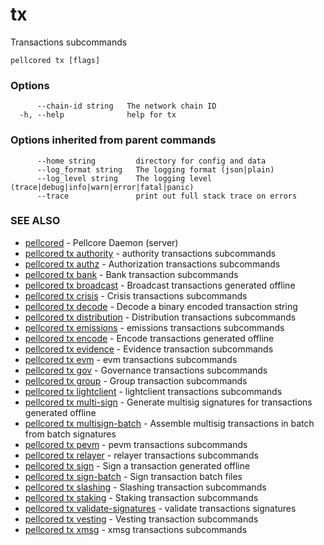 # tx

Transactions subcommands

```
pellcored tx [flags]
```

### Options

```
      --chain-id string   The network chain ID
  -h, --help              help for tx
```

### Options inherited from parent commands

```
      --home string         directory for config and data 
      --log_format string   The logging format (json|plain) 
      --log_level string    The logging level (trace|debug|info|warn|error|fatal|panic) 
      --trace               print out full stack trace on errors
```

### SEE ALSO

* [pellcored](pellcored.md)	 - Pellcore Daemon (server)
* [pellcored tx authority](pellcored_tx_authority.md)	 - authority transactions subcommands
* [pellcored tx authz](pellcored_tx_authz.md)	 - Authorization transactions subcommands
* [pellcored tx bank](pellcored_tx_bank.md)	 - Bank transaction subcommands
* [pellcored tx broadcast](pellcored_tx_broadcast.md)	 - Broadcast transactions generated offline
* [pellcored tx crisis](pellcored_tx_crisis.md)	 - Crisis transactions subcommands
* [pellcored tx decode](pellcored_tx_decode.md)	 - Decode a binary encoded transaction string
* [pellcored tx distribution](pellcored_tx_distribution.md)	 - Distribution transactions subcommands
* [pellcored tx emissions](pellcored_tx_emissions.md)	 - emissions transactions subcommands
* [pellcored tx encode](pellcored_tx_encode.md)	 - Encode transactions generated offline
* [pellcored tx evidence](pellcored_tx_evidence.md)	 - Evidence transaction subcommands
* [pellcored tx evm](pellcored_tx_evm.md)	 - evm transactions subcommands
* [pellcored tx gov](pellcored_tx_gov.md)	 - Governance transactions subcommands
* [pellcored tx group](pellcored_tx_group.md)	 - Group transaction subcommands
* [pellcored tx lightclient](pellcored_tx_lightclient.md)	 - lightclient transactions subcommands
* [pellcored tx multi-sign](pellcored_tx_multi-sign.md)	 - Generate multisig signatures for transactions generated offline
* [pellcored tx multisign-batch](pellcored_tx_multisign-batch.md)	 - Assemble multisig transactions in batch from batch signatures
* [pellcored tx pevm](pellcored_tx_pevm.md)	 - pevm transactions subcommands
* [pellcored tx relayer](pellcored_tx_relayer.md)	 - relayer transactions subcommands
* [pellcored tx sign](pellcored_tx_sign.md)	 - Sign a transaction generated offline
* [pellcored tx sign-batch](pellcored_tx_sign-batch.md)	 - Sign transaction batch files
* [pellcored tx slashing](pellcored_tx_slashing.md)	 - Slashing transaction subcommands
* [pellcored tx staking](pellcored_tx_staking.md)	 - Staking transaction subcommands
* [pellcored tx validate-signatures](pellcored_tx_validate-signatures.md)	 - validate transactions signatures
* [pellcored tx vesting](pellcored_tx_vesting.md)	 - Vesting transaction subcommands
* [pellcored tx xmsg](pellcored_tx_xmsg.md)	 - xmsg transactions subcommands

